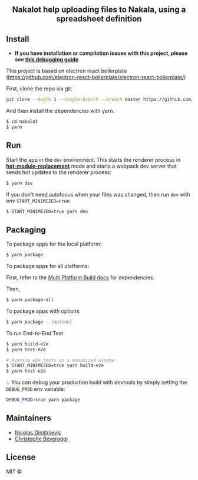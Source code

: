 
<div align="center">

## **Nakalot** help uploading files to Nakala, using a spreadsheet definition

</div>

## Install

- **If you have installation or compilation issues with this project, please see [this debugging guide](https://github.com/electron-react-boilerplate/electron-react-boilerplate/issues/400)**

This project is based on electron react boilerplate (https://github.com/electron-react-boilerplate/electron-react-boilerplate/)

First, clone the repo via git:

```bash
git clone --depth 1 --single-branch --branch master https://github.com/croll/nakalot.git
```

And then install the dependencies with yarn.

```bash
$ cd nakalot
$ yarn
```

## Run

Start the app in the `dev` environment. This starts the renderer process in [**hot-module-replacement**](https://webpack.js.org/guides/hmr-react/) mode and starts a webpack dev server that sends hot updates to the renderer process:

```bash
$ yarn dev
```

If you don't need autofocus when your files was changed, then run `dev` with env `START_MINIMIZED=true`:

```bash
$ START_MINIMIZED=true yarn dev
```

## Packaging

To package apps for the local platform:

```bash
$ yarn package
```

To package apps for all platforms:

First, refer to the [Multi Platform Build docs](https://www.electron.build/multi-platform-build) for dependencies.

Then,

```bash
$ yarn package-all
```

To package apps with options:

```bash
$ yarn package --[option]
```

To run End-to-End Test

```bash
$ yarn build-e2e
$ yarn test-e2e

# Running e2e tests in a minimized window
$ START_MINIMIZED=true yarn build-e2e
$ yarn test-e2e
```

:bulb: You can debug your production build with devtools by simply setting the `DEBUG_PROD` env variable:

```bash
DEBUG_PROD=true yarn package
```

## Maintainers

- [Nicolas Dimitrijevic](https://github.com/niclone)
- [Christophe Beveraggi](https://github.com/beve)

## License

MIT ©
